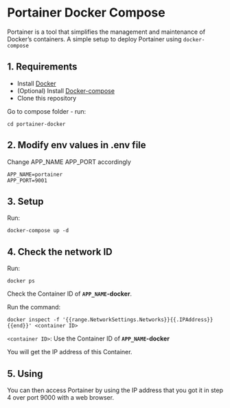 # Portainer Docker Compose

Portainer is a tool that simplifies the management and maintenance of Docker’s containers. A simple setup to deploy Portainer using `docker-compose`

## 1. Requirements
- Install [Docker](https://docker.io/)
- (Optional) Install [Docker-compose](https://docs.docker.com/compose/install/)
- Clone this repository

Go to compose folder - run:
```
cd portainer-docker
```

## 2. Modify env values in **.env** file

Change APP_NAME APP_PORT accordingly

```
APP_NAME=portainer
APP_PORT=9001
```

## 3. Setup

Run:
```
docker-compose up -d
```

## 4. Check the network ID

Run:
```
docker ps
```

Check the Container ID of **`APP_NAME`-docker**.

Run the command:
```
docker inspect -f '{{range.NetworkSettings.Networks}}{{.IPAddress}}{{end}}' <container ID>
```

`<container ID>`: Use the Container ID of **`APP_NAME`-docker**

You will get the IP address of this Container.
  
## 5. Using

You can then access Portainer by using the IP address that you got it in step 4 over port 9000 with a web browser.
